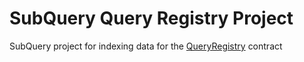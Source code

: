 # SubQuery Query Registry Project

SubQuery project for indexing data for the [QueryRegistry](https://github.com/subquery/contracts/blob/main/contracts/QueryRegistry.sol) contract

